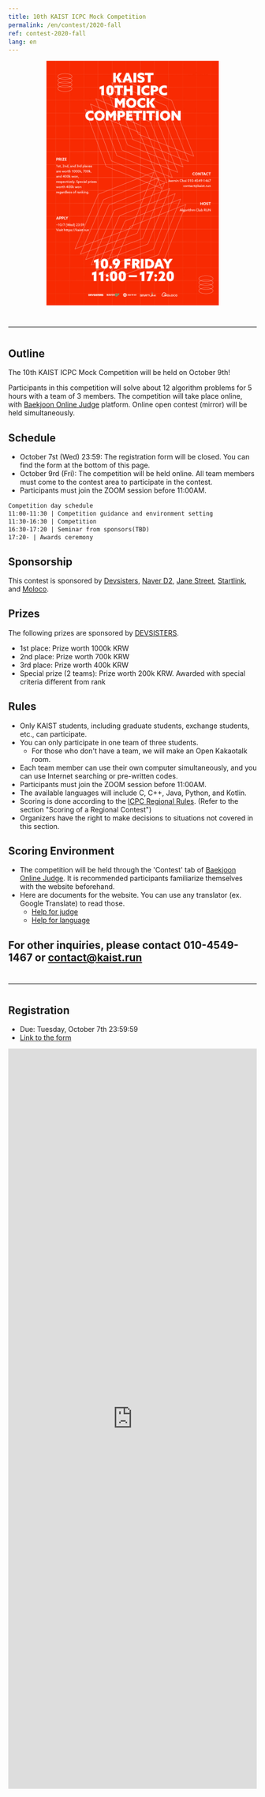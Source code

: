 ```yaml
---
title: 10th KAIST ICPC Mock Competition
permalink: /en/contest/2020-fall
ref: contest-2020-fall
lang: en
---
```


<div style="text-align: center">
    <img src="/contest/2020-fall/poster_en.jpg" alt="poster_en" style="width: 350px;"/>
</div>

<hr style="size: 20; margin-top: 40px; margin-bottom: 40px; border: solid; border-width: 0; border-bottom: 1px solid #e8e8e8;"/>

## Outline

The 10th KAIST ICPC Mock Competition will be held on October 9th!

Participants in this competition will solve about 12 algorithm problems for 5 hours with a team of 3 members.
The competition will take place online, with [Baekjoon Online Judge](https://acmicpc.net) platform. Online open contest (mirror) will be held simultaneously.

## Schedule

- October 7st (Wed) 23:59: The registration form will be closed. You can find the form at the bottom of this page.
- October 9rd (Fri): The competition will be held online. All team members must come to the contest area to participate in the contest.
- Participants must join the ZOOM session before 11:00AM.
```
Competition day schedule
11:00-11:30 | Competition guidance and environment setting
11:30-16:30 | Competition
16:30-17:20 | Seminar from sponsors(TBD)
17:20- | Awards ceremony
```

## Sponsorship

This contest is sponsored by [Devsisters](https://www.devsisters.com/), [Naver D2](https://d2.naver.com), [Jane Street](https://www.janestreet.com/), [Startlink](http://startlink.io), and [Moloco](https://www.molocoads.com/).

## Prizes

The following prizes are sponsored by [DEVSISTERS](http://www.devsisters.com/).

- 1st place: Prize worth 1000k KRW
- 2nd place: Prize worth 700k KRW
- 3rd place: Prize worth 400k KRW
- Special prize (2 teams): Prize worth 200k KRW. Awarded with special criteria different from rank

## Rules

- Only KAIST students, including graduate students, exchange students, etc., can participate.
- You can only participate in one team of three students.
  - For those who don't have a team, we will make an Open Kakaotalk room.
- Each team member can use their own computer simultaneously, and you can use Internet searching or pre-written codes.
- Participants must join the ZOOM session before 11:00AM.
- The available languages will include C, C++, Java, Python, and Kotlin.
- Scoring is done according to the [ICPC Regional Rules](https://icpc.baylor.edu/regionals/rules). (Refer to the section "Scoring of a Regional Contest")
- Organizers have the right to make decisions to situations not covered in this section.

## Scoring Environment

- The competition will be held through the 'Contest' tab of [Baekjoon Online Judge](https://www.acmicpc.net/). It is recommended participants familiarize themselves with the website beforehand.
- Here are documents for the website. You can use any translator (ex. Google Translate) to read those.
  - [Help for judge](https://www.acmicpc.net/help/judge)
  - [Help for language](https://www.acmicpc.net/help/language)

## For other inquiries, please contact 010-4549-1467 or contact@kaist.run

<hr style="margin-top: 40px; margin-bottom: 40px; border: solid; border-width: 0; border-bottom: 1px solid #e8e8e8;"/>

## Registration

- Due: Tuesday, October 7th 23:59:59
- [Link to the form](https://docs.google.com/forms/d/e/1FAIpQLSc8jjCn1ynTSMIuJrwZtohBU9kQJMGn44aTUp5_9W9geZew2g/viewform)
<iframe src="https://docs.google.com/forms/d/e/1FAIpQLSc8jjCn1ynTSMIuJrwZtohBU9kQJMGn44aTUp5_9W9geZew2g/viewform" frameborder="0" width="100%" height="1500px"></iframe>